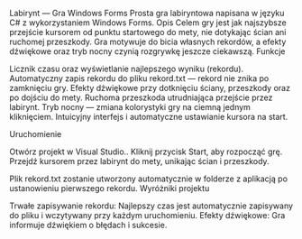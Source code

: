 Labirynt — Gra Windows Forms
Prosta gra labiryntowa napisana w języku C# z wykorzystaniem Windows Forms.
Opis
Celem gry jest jak najszybsze przejście kursorem od punktu startowego do mety, nie dotykając ścian ani ruchomej przeszkody. Gra motywuje do bicia własnych rekordów, a efekty dźwiękowe oraz tryb nocny czynią rozgrywkę jeszcze ciekawszą.
Funkcje

Licznik czasu oraz wyświetlanie najlepszego wyniku (rekordu).
Automatyczny zapis rekordu do pliku rekord.txt — rekord nie znika po zamknięciu gry.
Efekty dźwiękowe przy dotknięciu ściany, przeszkody oraz po dojściu do mety.
Ruchoma przeszkoda utrudniająca przejście przez labirynt.
Tryb nocny — zmiana kolorystyki gry na ciemną jednym kliknięciem.
Intuicyjny interfejs i automatyczne ustawianie kursora na start.

Uruchomienie

Otwórz projekt w Visual Studio..
Kliknij przycisk Start, aby rozpocząć grę.
Przejdź kursorem przez labirynt do mety, unikając ścian i przeszkody.


Plik rekord.txt zostanie utworzony automatycznie w folderze z aplikacją po ustanowieniu pierwszego rekordu.
Wyróżniki projektu

Trwałe zapisywanie rekordu: Najlepszy czas jest automatycznie zapisywany do pliku i wczytywany przy każdym uruchomieniu.
Efekty dźwiękowe: Gra informuje dźwiękiem o błędach i sukcesie.



